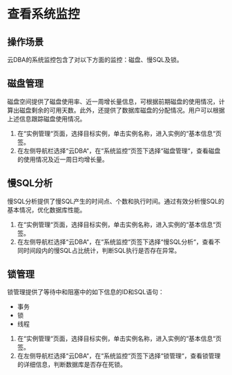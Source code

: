 # 查看系统监控<a name="rds_05_0031"></a>

## 操作场景<a name="section155076014202"></a>

云DBA的系统监控包含了对以下方面的监控：磁盘、慢SQL及锁。

## 磁盘管理<a name="section117483276589"></a>

磁盘空间提供了磁盘使用率、近一周增长量信息，可根据前期磁盘的使用情况，计算出磁盘剩余的可用天数。此外，还提供了数据库磁盘的分配情况。用户可以根据上述信息跟踪磁盘使用情况。

1.  在“实例管理“页面，选择目标实例，单击实例名称，进入实例的“基本信息“页签。
2.  在左侧导航栏选择“云DBA“，在“系统监控“页签下选择“磁盘管理“，查看磁盘的使用情况及近一周日均增长量。

## 慢SQL分析<a name="section3255735145810"></a>

慢SQL分析提供了慢SQL产生的时间点、个数和执行时间。通过有效分析慢SQL的基本情况，优化数据库性能。

1.  在“实例管理“页面，选择目标实例，单击实例名称，进入实例的“基本信息“页签。
2.  在左侧导航栏选择“云DBA“，在“系统监控“页签下选择“慢SQL分析“，查看不同时间段内的慢SQL占比统计，判断SQL执行是否存在异常。

## 锁管理<a name="section18225154910585"></a>

锁管理提供了等待中和阻塞中的如下信息的ID和SQL语句：

-   事务
-   锁
-   线程

1.  在“实例管理“页面，选择目标实例，单击实例名称，进入实例的“基本信息“页签。
2.  在左侧导航栏选择“云DBA“，在“系统监控“页签下选择“锁管理“，查看锁管理的详细信息，判断数据库是否存在死锁。


